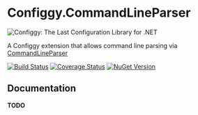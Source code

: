 # Configgy.CommandLineParser

![Configgy: The Last Configuration Library for .NET](https://raw.githubusercontent.com/bungeemonkee/Configgy/master/icon.png)

A Configgy extension that allows command line parsing via [CommandLineParser](https://github.com/gsscoder/commandline)

[![Build Status](https://ci.appveyor.com/api/projects/status/2r7b35779sw84c0w?svg=true)](https://ci.appveyor.com/project/bungeemonkee/configgy-commandlineparser) [![Coverage Status](https://coveralls.io/repos/github/bungeemonkee/Configgy.CommandLineParser/badge.svg?branch=master)](https://coveralls.io/github/bungeemonkee/Configgy.CommandLineParser?branch=master) [![NuGet Version](https://img.shields.io/nuget/v/Configgy.CommandLineParser.svg?maxAge=3600)](https://www.nuget.org/packages/Configgy.CommandLineParser)

## Documentation

__TODO__
